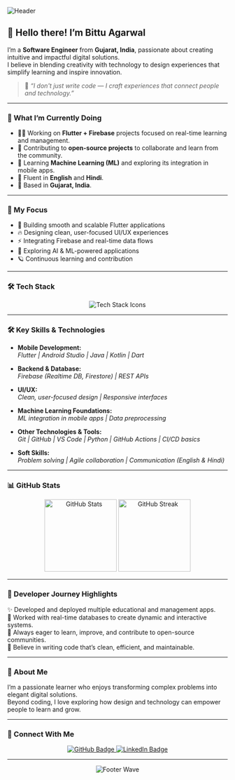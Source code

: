 <!-- 🌌 Bittu Agarwal | Software Engineer | Flutter | Firebase | ML Enthusiast -->

![Header](https://capsule-render.vercel.app/api?type=waving&color=0:000000,100:1e1e2f&height=220&section=header&text=Bittu%20Agarwal%20🚀&fontColor=ffffff&fontSize=45&animation=twinkling)

## 👋 Hello there! I’m Bittu Agarwal  
I’m a **Software Engineer** from **Gujarat, India**, passionate about creating intuitive and impactful digital solutions.  
I believe in blending creativity with technology to design experiences that simplify learning and inspire innovation.

> 💫 *“I don't just write code — I craft experiences that connect people and technology.”*

---

### 🚀 What I’m Currently Doing
- 👨‍💻 Working on **Flutter + Firebase** projects focused on real-time learning and management.  
- 🤝 Contributing to **open-source projects** to collaborate and learn from the community.  
- 🧠 Learning **Machine Learning (ML)** and exploring its integration in mobile apps.  
- 💬 Fluent in **English** and **Hindi**.  
- 📍 Based in **Gujarat, India**.  

---

### 🧭 My Focus  
- 🚀 Building smooth and scalable Flutter applications  
- 🔥 Designing clean, user-focused UI/UX experiences  
- ⚡ Integrating Firebase and real-time data flows  
- 🌱 Exploring AI & ML-powered applications  
- 🪐 Continuous learning and contribution  

---

### 🛠 Tech Stack  
<p align="center">
  <img src="https://skillicons.dev/icons?i=flutter,firebase,python,java,html,css,mysql,git,github,vscode&theme=dark" alt="Tech Stack Icons">
</p>

---

### 🛠 Key Skills & Technologies

- **Mobile Development:**  
  *Flutter | Android Studio | Java | Kotlin | Dart*

- **Backend & Database:**  
  *Firebase (Realtime DB, Firestore) | REST APIs*

- **UI/UX:**  
  *Clean, user-focused design | Responsive interfaces*

- **Machine Learning Foundations:**  
  *ML integration in mobile apps | Data preprocessing*

- **Other Technologies & Tools:**  
  *Git | GitHub | VS Code | Python | GitHub Actions | CI/CD basics*

- **Soft Skills:**  
  *Problem solving | Agile collaboration | Communication (English & Hindi)*

---

### 📊 GitHub Stats  
<p align="center">
  <img src="https://github-readme-stats.vercel.app/api?username=BittuAgarwal1237&show_icons=true&theme=tokyonight&hide_border=true&bg_color=0d1117&title_color=79ff97&icon_color=79ff97" height="165" alt="GitHub Stats">
  <img src="https://streak-stats.demolab.com?user=BittuAgarwal1237&theme=tokyonight&hide_border=true" height="165" alt="GitHub Streak">
</p>

---

### 💼 Developer Journey Highlights  
✨ Developed and deployed multiple educational and management apps.  
🌌 Worked with real-time databases to create dynamic and interactive systems.  
🌱 Always eager to learn, improve, and contribute to open-source communities.  
🧩 Believe in writing code that’s clean, efficient, and maintainable.  

---

### 🌠 About Me  
I’m a passionate learner who enjoys transforming complex problems into elegant digital solutions.  
Beyond coding, I love exploring how design and technology can empower people to learn and grow.

---

### 🤝 Connect With Me  

<p align="center">
  <a href="https://github.com/BittuAgarwal1237" target="_blank">
    <img src="https://img.shields.io/badge/GitHub-BittuAgarwal1237-181717?style=for-the-badge&logo=github" alt="GitHub Badge">
  </a>
  <a href="https://www.linkedin.com/in/bittu-agarwal-296904373/" target="_blank">
    <img src="https://img.shields.io/badge/LinkedIn-Bittu%20Agarwal-blue?style=for-the-badge&logo=linkedin" alt="LinkedIn Badge">
  </a>
</p>

---

<p align="center">
  <img src="https://capsule-render.vercel.app/api?type=waving&color=0:1e1e2f,100:000000&height=100&section=footer" alt="Footer Wave">
</p>
